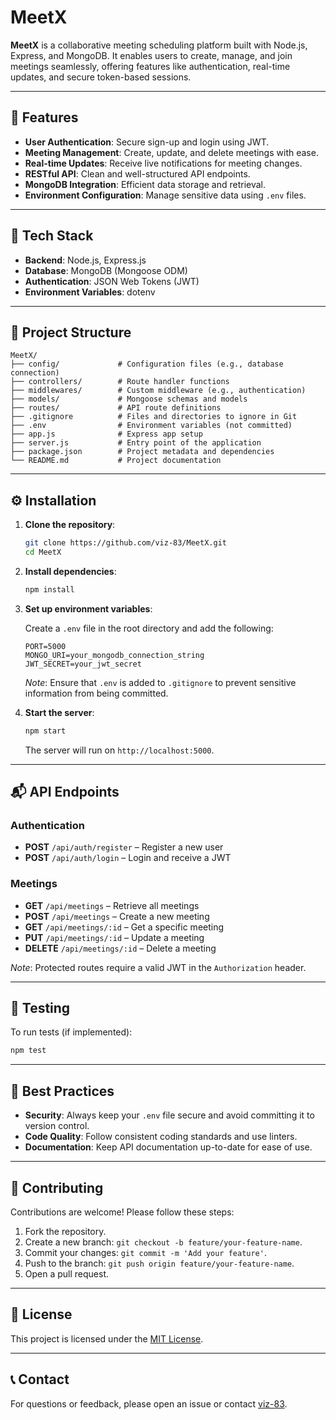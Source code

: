 # MeetX

**MeetX** is a collaborative meeting scheduling platform built with Node.js, Express, and MongoDB. It enables users to create, manage, and join meetings seamlessly, offering features like authentication, real-time updates, and secure token-based sessions.

---

## 🚀 Features

* **User Authentication**: Secure sign-up and login using JWT.
* **Meeting Management**: Create, update, and delete meetings with ease.
* **Real-time Updates**: Receive live notifications for meeting changes.
* **RESTful API**: Clean and well-structured API endpoints.
* **MongoDB Integration**: Efficient data storage and retrieval.
* **Environment Configuration**: Manage sensitive data using `.env` files.

---

## 💠 Tech Stack

* **Backend**: Node.js, Express.js
* **Database**: MongoDB (Mongoose ODM)
* **Authentication**: JSON Web Tokens (JWT)
* **Environment Variables**: dotenv

---

## 📁 Project Structure

```
MeetX/
├── config/             # Configuration files (e.g., database connection)
├── controllers/        # Route handler functions
├── middlewares/        # Custom middleware (e.g., authentication)
├── models/             # Mongoose schemas and models
├── routes/             # API route definitions
├── .gitignore          # Files and directories to ignore in Git
├── .env                # Environment variables (not committed)
├── app.js              # Express app setup
├── server.js           # Entry point of the application
├── package.json        # Project metadata and dependencies
└── README.md           # Project documentation
```

---

## ⚙️ Installation

1. **Clone the repository**:

   ```bash
   git clone https://github.com/viz-83/MeetX.git
   cd MeetX
   ```

2. **Install dependencies**:

   ```bash
   npm install
   ```

3. **Set up environment variables**:

   Create a `.env` file in the root directory and add the following:

   ```env
   PORT=5000
   MONGO_URI=your_mongodb_connection_string
   JWT_SECRET=your_jwt_secret
   ```

   *Note*: Ensure that `.env` is added to `.gitignore` to prevent sensitive information from being committed.

4. **Start the server**:

   ```bash
   npm start
   ```

   The server will run on `http://localhost:5000`.

---

## 📬 API Endpoints

### Authentication

* **POST** `/api/auth/register` – Register a new user
* **POST** `/api/auth/login` – Login and receive a JWT

### Meetings

* **GET** `/api/meetings` – Retrieve all meetings
* **POST** `/api/meetings` – Create a new meeting
* **GET** `/api/meetings/:id` – Get a specific meeting
* **PUT** `/api/meetings/:id` – Update a meeting
* **DELETE** `/api/meetings/:id` – Delete a meeting

*Note*: Protected routes require a valid JWT in the `Authorization` header.

---

## 🧪 Testing

To run tests (if implemented):

```bash
npm test
```

---

## 📌 Best Practices

* **Security**: Always keep your `.env` file secure and avoid committing it to version control.
* **Code Quality**: Follow consistent coding standards and use linters.
* **Documentation**: Keep API documentation up-to-date for ease of use.

---

## 🤝 Contributing

Contributions are welcome! Please follow these steps:

1. Fork the repository.
2. Create a new branch: `git checkout -b feature/your-feature-name`.
3. Commit your changes: `git commit -m 'Add your feature'`.
4. Push to the branch: `git push origin feature/your-feature-name`.
5. Open a pull request.

---

## 📄 License

This project is licensed under the [MIT License](LICENSE).

---

## 📞 Contact

For questions or feedback, please open an issue or contact [viz-83](https://github.com/viz-83).
